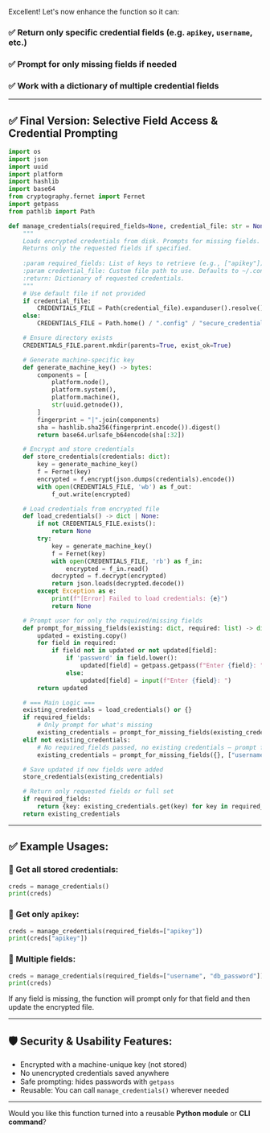 Excellent! Let's now enhance the function so it can:

### ✅ Return **only specific credential fields** (e.g. `apikey`, `username`, etc.)

### ✅ Prompt for **only missing fields** if needed

### ✅ Work with a **dictionary of multiple credential fields**

---

## ✅ Final Version: Selective Field Access & Credential Prompting

```python
import os
import json
import uuid
import platform
import hashlib
import base64
from cryptography.fernet import Fernet
import getpass
from pathlib import Path

def manage_credentials(required_fields=None, credential_file: str = None) -> dict:
    """
    Loads encrypted credentials from disk. Prompts for missing fields.
    Returns only the requested fields if specified.
    
    :param required_fields: List of keys to retrieve (e.g., ["apikey"]). If None, returns all.
    :param credential_file: Custom file path to use. Defaults to ~/.config/secure_credentials/credentials.enc
    :return: Dictionary of requested credentials.
    """
    # Use default file if not provided
    if credential_file:
        CREDENTIALS_FILE = Path(credential_file).expanduser().resolve()
    else:
        CREDENTIALS_FILE = Path.home() / ".config" / "secure_credentials" / "credentials.enc"

    # Ensure directory exists
    CREDENTIALS_FILE.parent.mkdir(parents=True, exist_ok=True)

    # Generate machine-specific key
    def generate_machine_key() -> bytes:
        components = [
            platform.node(),
            platform.system(),
            platform.machine(),
            str(uuid.getnode()),
        ]
        fingerprint = "|".join(components)
        sha = hashlib.sha256(fingerprint.encode()).digest()
        return base64.urlsafe_b64encode(sha[:32])

    # Encrypt and store credentials
    def store_credentials(credentials: dict):
        key = generate_machine_key()
        f = Fernet(key)
        encrypted = f.encrypt(json.dumps(credentials).encode())
        with open(CREDENTIALS_FILE, 'wb') as f_out:
            f_out.write(encrypted)

    # Load credentials from encrypted file
    def load_credentials() -> dict | None:
        if not CREDENTIALS_FILE.exists():
            return None
        try:
            key = generate_machine_key()
            f = Fernet(key)
            with open(CREDENTIALS_FILE, 'rb') as f_in:
                encrypted = f_in.read()
            decrypted = f.decrypt(encrypted)
            return json.loads(decrypted.decode())
        except Exception as e:
            print(f"[Error] Failed to load credentials: {e}")
            return None

    # Prompt user for only the required/missing fields
    def prompt_for_missing_fields(existing: dict, required: list) -> dict:
        updated = existing.copy()
        for field in required:
            if field not in updated or not updated[field]:
                if 'password' in field.lower():
                    updated[field] = getpass.getpass(f"Enter {field}: ")
                else:
                    updated[field] = input(f"Enter {field}: ")
        return updated

    # === Main Logic ===
    existing_credentials = load_credentials() or {}
    if required_fields:
        # Only prompt for what's missing
        existing_credentials = prompt_for_missing_fields(existing_credentials, required_fields)
    elif not existing_credentials:
        # No required_fields passed, no existing credentials — prompt for username/password by default
        existing_credentials = prompt_for_missing_fields({}, ["username", "password"])

    # Save updated if new fields were added
    store_credentials(existing_credentials)

    # Return only requested fields or full set
    if required_fields:
        return {key: existing_credentials.get(key) for key in required_fields}
    return existing_credentials
```

---

## ✅ Example Usages:

### 🔑 Get all stored credentials:

```python
creds = manage_credentials()
print(creds)
```

### 🔐 Get only `apikey`:

```python
creds = manage_credentials(required_fields=["apikey"])
print(creds["apikey"])
```

### 🧪 Multiple fields:

```python
creds = manage_credentials(required_fields=["username", "db_password"])
print(creds)
```

If any field is missing, the function will prompt only for that field and then update the encrypted file.

---

## 🛡️ Security & Usability Features:

* Encrypted with a machine-unique key (not stored)
* No unencrypted credentials saved anywhere
* Safe prompting: hides passwords with `getpass`
* Reusable: You can call `manage_credentials()` wherever needed

---

Would you like this function turned into a reusable **Python module** or **CLI command**?
